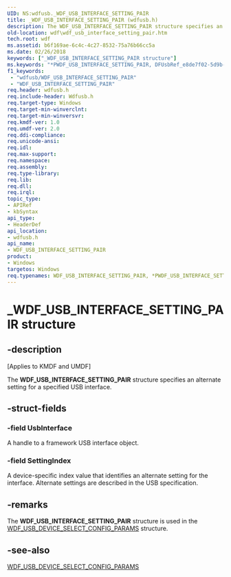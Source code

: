 ```yaml
---
UID: NS:wdfusb._WDF_USB_INTERFACE_SETTING_PAIR
title: _WDF_USB_INTERFACE_SETTING_PAIR (wdfusb.h)
description: The WDF_USB_INTERFACE_SETTING_PAIR structure specifies an alternate setting for a specified USB interface.
old-location: wdf\wdf_usb_interface_setting_pair.htm
tech.root: wdf
ms.assetid: b6f169ae-6c4c-4c27-8532-75a76b66cc5a
ms.date: 02/26/2018
keywords: ["_WDF_USB_INTERFACE_SETTING_PAIR structure"]
ms.keywords: "*PWDF_USB_INTERFACE_SETTING_PAIR, DFUsbRef_e8de7f02-5d9b-4cba-9e7c-dc4562256f9e.xml, PWDF_USB_INTERFACE_SETTING_PAIR, PWDF_USB_INTERFACE_SETTING_PAIR structure pointer, WDF_USB_INTERFACE_SETTING_PAIR, WDF_USB_INTERFACE_SETTING_PAIR structure, _WDF_USB_INTERFACE_SETTING_PAIR, kmdf.wdf_usb_interface_setting_pair, wdf.wdf_usb_interface_setting_pair, wdfusb/PWDF_USB_INTERFACE_SETTING_PAIR, wdfusb/WDF_USB_INTERFACE_SETTING_PAIR"
f1_keywords:
 - "wdfusb/WDF_USB_INTERFACE_SETTING_PAIR"
 - "WDF_USB_INTERFACE_SETTING_PAIR"
req.header: wdfusb.h
req.include-header: Wdfusb.h
req.target-type: Windows
req.target-min-winverclnt: 
req.target-min-winversvr: 
req.kmdf-ver: 1.0
req.umdf-ver: 2.0
req.ddi-compliance: 
req.unicode-ansi: 
req.idl: 
req.max-support: 
req.namespace: 
req.assembly: 
req.type-library: 
req.lib: 
req.dll: 
req.irql: 
topic_type:
- APIRef
- kbSyntax
api_type:
- HeaderDef
api_location:
- wdfusb.h
api_name:
- WDF_USB_INTERFACE_SETTING_PAIR
product:
- Windows
targetos: Windows
req.typenames: WDF_USB_INTERFACE_SETTING_PAIR, *PWDF_USB_INTERFACE_SETTING_PAIR
---
```


# _WDF_USB_INTERFACE_SETTING_PAIR structure


## -description


<p class="CCE_Message">[Applies to KMDF and UMDF]</p>

The <b>WDF_USB_INTERFACE_SETTING_PAIR</b> structure specifies an alternate setting for a specified USB interface.


## -struct-fields




### -field UsbInterface

A handle to a framework USB interface object.


### -field SettingIndex

A device-specific index value that identifies an alternate setting for the interface. Alternate settings are described in the USB specification.


## -remarks



The <b>WDF_USB_INTERFACE_SETTING_PAIR</b> structure is used in the <a href="https://docs.microsoft.com/windows-hardware/drivers/ddi/wdfusb/ns-wdfusb-_wdf_usb_device_select_config_params">WDF_USB_DEVICE_SELECT_CONFIG_PARAMS</a> structure.




## -see-also




<a href="https://docs.microsoft.com/windows-hardware/drivers/ddi/wdfusb/ns-wdfusb-_wdf_usb_device_select_config_params">WDF_USB_DEVICE_SELECT_CONFIG_PARAMS</a>
 

 

